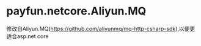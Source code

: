 # payfun.netcore.Aliyun.MQ
修改自Aliyun.MQ(https://github.com/aliyunmq/mq-http-csharp-sdk),以便更适合asp.net core
